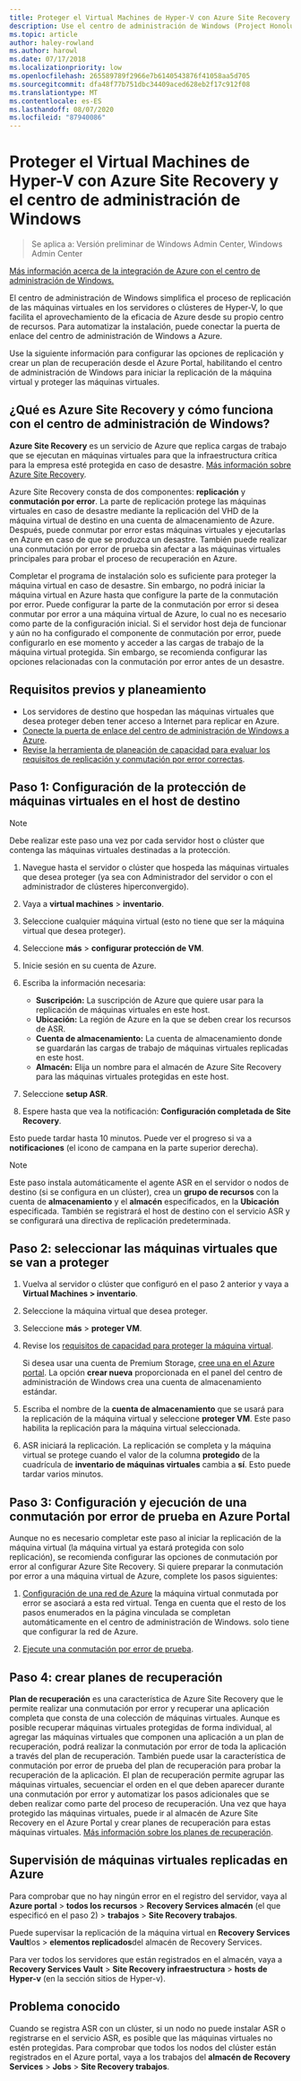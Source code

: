 ```yaml
---
title: Proteger el Virtual Machines de Hyper-V con Azure Site Recovery y el centro de administración de Windows
description: Use el centro de administración de Windows (Project Honolulu) para proteger las máquinas virtuales de Hyper-V con Azure Site Recovery.
ms.topic: article
author: haley-rowland
ms.author: harowl
ms.date: 07/17/2018
ms.localizationpriority: low
ms.openlocfilehash: 265589789f2966e7b6140543876f41058aa5d705
ms.sourcegitcommit: dfa48f77b751dbc34409aced628eb2f17c912f08
ms.translationtype: MT
ms.contentlocale: es-ES
ms.lasthandoff: 08/07/2020
ms.locfileid: "87940086"
---
```

# <a name="protect-your-hyper-v-virtual-machines-with-azure-site-recovery-and-windows-admin-center"></a>Proteger el Virtual Machines de Hyper-V con Azure Site Recovery y el centro de administración de Windows

>Se aplica a: Versión preliminar de Windows Admin Center, Windows Admin Center

[Más información acerca de la integración de Azure con el centro de administración de Windows.](../plan/azure-integration-options.md)

El centro de administración de Windows simplifica el proceso de replicación de las máquinas virtuales en los servidores o clústeres de Hyper-V, lo que facilita el aprovechamiento de la eficacia de Azure desde su propio centro de recursos. Para automatizar la instalación, puede conectar la puerta de enlace del centro de administración de Windows a Azure.

Use la siguiente información para configurar las opciones de replicación y crear un plan de recuperación desde el Azure Portal, habilitando el centro de administración de Windows para iniciar la replicación de la máquina virtual y proteger las máquinas virtuales.

## <a name="what-is-azure-site-recovery-and-how-does-it-work-with-windows-admin-center"></a>¿Qué es Azure Site Recovery y cómo funciona con el centro de administración de Windows?

**Azure Site Recovery** es un servicio de Azure que replica cargas de trabajo que se ejecutan en máquinas virtuales para que la infraestructura crítica para la empresa esté protegida en caso de desastre.  [Más información sobre Azure Site Recovery](https://docs.microsoft.com/azure/site-recovery/site-recovery-overview).

Azure Site Recovery consta de dos componentes: **replicación** y **conmutación por error**. La parte de replicación protege las máquinas virtuales en caso de desastre mediante la replicación del VHD de la máquina virtual de destino en una cuenta de almacenamiento de Azure. Después, puede conmutar por error estas máquinas virtuales y ejecutarlas en Azure en caso de que se produzca un desastre. También puede realizar una conmutación por error de prueba sin afectar a las máquinas virtuales principales para probar el proceso de recuperación en Azure.

Completar el programa de instalación solo es suficiente para proteger la máquina virtual en caso de desastre. Sin embargo, no podrá iniciar la máquina virtual en Azure hasta que configure la parte de la conmutación por error. Puede configurar la parte de la conmutación por error si desea conmutar por error a una máquina virtual de Azure, lo cual no es necesario como parte de la configuración inicial. Si el servidor host deja de funcionar y aún no ha configurado el componente de conmutación por error, puede configurarlo en ese momento y acceder a las cargas de trabajo de la máquina virtual protegida. Sin embargo, se recomienda configurar las opciones relacionadas con la conmutación por error antes de un desastre.


## <a name="prerequisites-and-planning"></a>Requisitos previos y planeamiento

- Los servidores de destino que hospedan las máquinas virtuales que desea proteger deben tener acceso a Internet para replicar en Azure.
- [Conecte la puerta de enlace del centro de administración de Windows a Azure](azure-integration.md).
- [Revise la herramienta de planeación de capacidad para evaluar los requisitos de replicación y conmutación por error correctas](https://docs.microsoft.com/azure/site-recovery/hyper-v-site-walkthrough-capacity).

## <a name="step-1-set-up-vm-protection-on-your-target-host"></a>Paso 1: Configuración de la protección de máquinas virtuales en el host de destino

> [!NOTE]
> Debe realizar este paso una vez por cada servidor host o clúster que contenga las máquinas virtuales destinadas a la protección.

1. Navegue hasta el servidor o clúster que hospeda las máquinas virtuales que desea proteger (ya sea con Administrador del servidor o con el administrador de clústeres hiperconvergido).
2. Vaya a **virtual machines**  >  **inventario**.
3. Seleccione cualquier máquina virtual (esto no tiene que ser la máquina virtual que desea proteger).
4. Seleccione **más**  >  **configurar protección de VM**.
5. Inicie sesión en su cuenta de Azure.
6. Escriba la información necesaria:

   - **Suscripción:** La suscripción de Azure que quiere usar para la replicación de máquinas virtuales en este host.
   - **Ubicación:** La región de Azure en la que se deben crear los recursos de ASR.
   - **Cuenta de almacenamiento:** La cuenta de almacenamiento donde se guardarán las cargas de trabajo de máquinas virtuales replicadas en este host.
   - **Almacén:** Elija un nombre para el almacén de Azure Site Recovery para las máquinas virtuales protegidas en este host.

7. Seleccione **setup ASR**.
8. Espere hasta que vea la notificación: **Configuración completada de Site Recovery**.

Esto puede tardar hasta 10 minutos. Puede ver el progreso si va a **notificaciones** (el icono de campana en la parte superior derecha).

>[!NOTE]
> Este paso instala automáticamente el agente ASR en el servidor o nodos de destino (si se configura en un clúster), crea un **grupo de recursos** con la cuenta de **almacenamiento** y el **almacén** especificados, en la **Ubicación** especificada. También se registrará el host de destino con el servicio ASR y se configurará una directiva de replicación predeterminada.

## <a name="step-2-select-virtual-machines-to-protect"></a>Paso 2: seleccionar las máquinas virtuales que se van a proteger

1. Vuelva al servidor o clúster que configuró en el paso 2 anterior y vaya a **Virtual Machines > inventario**.
2. Seleccione la máquina virtual que desea proteger.
3. Seleccione **más**  >  **proteger VM**.
4. Revise los [requisitos de capacidad para proteger la máquina virtual](https://docs.microsoft.com/azure/site-recovery/site-recovery-capacity-planner).

    Si desea usar una cuenta de Premium Storage, [cree una en el Azure portal](https://docs.microsoft.com/azure/storage/common/storage-premium-storage). La opción **crear nueva** proporcionada en el panel del centro de administración de Windows crea una cuenta de almacenamiento estándar.

5. Escriba el nombre de la **cuenta de almacenamiento** que se usará para la replicación de la máquina virtual y seleccione **proteger VM**. Este paso habilita la replicación para la máquina virtual seleccionada.

6. ASR iniciará la replicación. La replicación se completa y la máquina virtual se protege cuando el valor de la columna **protegido** de la cuadrícula de **inventario de máquinas virtuales** cambia a **sí**. Esto puede tardar varios minutos.

## <a name="step-3-configure-and-run-a-test-failover-in-the-azure-portal"></a>Paso 3: Configuración y ejecución de una conmutación por error de prueba en Azure Portal

 Aunque no es necesario completar este paso al iniciar la replicación de la máquina virtual (la máquina virtual ya estará protegida con solo replicación), se recomienda configurar las opciones de conmutación por error al configurar Azure Site Recovery. Si quiere preparar la conmutación por error a una máquina virtual de Azure, complete los pasos siguientes:

1. [Configuración de una red de Azure](https://docs.microsoft.com/azure/site-recovery/hyper-v-site-walkthrough-prepare-azure) la máquina virtual conmutada por error se asociará a esta red virtual. Tenga en cuenta que el resto de los pasos enumerados en la página vinculada se completan automáticamente en el centro de administración de Windows.  solo tiene que configurar la red de Azure.

2. [Ejecute una conmutación por error de prueba](https://docs.microsoft.com/azure/site-recovery/hyper-v-site-walkthrough-test-failover).

## <a name="step-4-create-recovery-plans"></a>Paso 4: crear planes de recuperación

**Plan de recuperación** es una característica de Azure Site Recovery que le permite realizar una conmutación por error y recuperar una aplicación completa que consta de una colección de máquinas virtuales. Aunque es posible recuperar máquinas virtuales protegidas de forma individual, al agregar las máquinas virtuales que componen una aplicación a un plan de recuperación, podrá realizar la conmutación por error de toda la aplicación a través del plan de recuperación. También puede usar la característica de conmutación por error de prueba del plan de recuperación para probar la recuperación de la aplicación. El plan de recuperación permite agrupar las máquinas virtuales, secuenciar el orden en el que deben aparecer durante una conmutación por error y automatizar los pasos adicionales que se deben realizar como parte del proceso de recuperación. Una vez que haya protegido las máquinas virtuales, puede ir al almacén de Azure Site Recovery en el Azure Portal y crear planes de recuperación para estas máquinas virtuales. [Más información sobre los planes de recuperación](https://docs.microsoft.com/azure/site-recovery/site-recovery-create-recovery-plans).

## <a name="monitoring-replicated-vms-in-azure"></a>Supervisión de máquinas virtuales replicadas en Azure ##

Para comprobar que no hay ningún error en el registro del servidor, vaya al **Azure portal**  >  **todos los recursos**  >  **Recovery Services almacén** (el que especificó en el paso 2) > **trabajos**  >  **Site Recovery trabajos**.

Puede supervisar la replicación de la máquina virtual en **Recovery Services Vault**los  >  **elementos replicados**del almacén de Recovery Services.

Para ver todos los servidores que están registrados en el almacén, vaya a **Recovery Services Vault**  >  **Site Recovery infraestructura**  >  **hosts de Hyper-v** (en la sección sitios de Hyper-v).

## <a name="known-issue"></a>Problema conocido ##

Cuando se registra ASR con un clúster, si un nodo no puede instalar ASR o registrarse en el servicio ASR, es posible que las máquinas virtuales no estén protegidas. Para comprobar que todos los nodos del clúster están registrados en el Azure portal, vaya a los trabajos del **almacén de Recovery Services**  >  **Jobs**  >  **Site Recovery trabajos**.